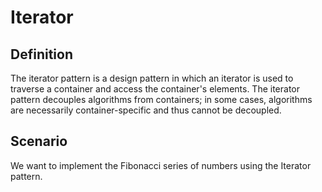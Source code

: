 Iterator
========

Definition
----------

The iterator pattern is a design pattern in which an iterator is used to traverse a container and access the container's elements. The iterator pattern decouples algorithms from containers; in some cases, algorithms are necessarily container-specific and thus cannot be decoupled.

Scenario
--------

We want to implement the Fibonacci series of numbers using the Iterator pattern.